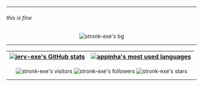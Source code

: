 
--------------------------------------------------------------------------

###### *this is fine*

<p align="center">
  <img alt="stronk-exe's bg" src="https://user-images.githubusercontent.com/94312066/167724206-0d4bc649-83ed-4c08-8908-67f0532ef07b.gif" />
</p>

---------------
| [![jerv-exe's GitHub stats](https://github-readme-stats.vercel.app/api?username=stronk-exe&count_private=true&show_icons=true&hide=issues&hide_border=true&theme=dark)](https://github.com/stronk-exe?tab=repositories) | [![appinha's most used languages](https://github-readme-stats.vercel.app/api/top-langs/?username=stronk-exe&layout=compact&hide_border=true&theme=dark)](https://github.com/stronk-exe?tab=repositories) |
|:-:|:-:|

<p align="center">
	<img alt="stronk-exe's visitors" src="https://komarev.com/ghpvc/?username=stronk-exe&color=blue&style=flat&label=visitors" />
	<img alt="stronk-exe's followers" src="https://img.shields.io/github/followers/stronk-exe?color=blue" />
	<img alt="stronk-exe's stars" src="https://img.shields.io/github/stars/stronk-exe?color=blue" />
</p>

---------------
